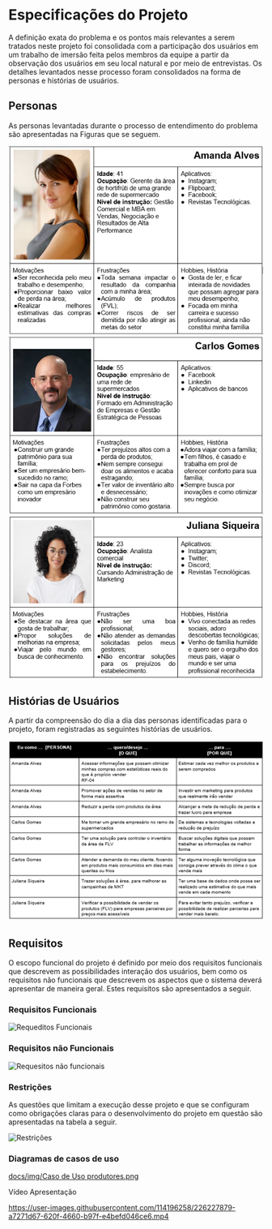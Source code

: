# Especificações do Projeto


A definição exata do problema e os pontos mais relevantes a serem tratados neste projeto foi consolidada com a participação dos usuários em um trabalho de imersão feita pelos membros da equipe a partir da observação dos usuários em seu local natural e por meio de entrevistas. Os detalhes levantados nesse processo foram consolidados na forma de personas e histórias de usuários.

## Personas

As personas levantadas durante o processo de entendimento do problema são apresentadas na Figuras que se seguem.


![persona1](/docs/img/persona1.png)
![persona2](/docs/img/persona2.png)
![persona3](/docs/img/persona3.png)
## Histórias de Usuários

A partir da compreensão do dia a dia das personas identificadas para o projeto, foram registradas as seguintes histórias de usuários.

![history](/docs/img/history.png)


## Requisitos

O escopo funcional do projeto é definido por meio dos requisitos funcionais que descrevem as possibilidades interação dos usuários, bem como os requisitos não funcionais que descrevem os aspectos que o sistema deverá apresentar de maneira geral. Estes requisitos são apresentados a seguir.

### Requisitos Funcionais

![Requeditos Funcionais](https://user-images.githubusercontent.com/114196258/228373959-e7f37019-8937-4280-8f15-d29b307f18dd.png)

### Requisitos não Funcionais

![Requesitos não funcionais](https://user-images.githubusercontent.com/114196258/228373635-7d702eaf-e420-4ddf-9d4d-a9ff678fd220.png)

### Restrições

As questões que limitam a execução desse projeto e que se configuram como obrigações claras para o desenvolvimento do projeto em questão são apresentadas na tabela a seguir.

![Restrições](https://user-images.githubusercontent.com/114196258/226227238-da07abd5-2b42-4690-840f-617f5531bf7d.png)

### Diagramas de casos de uso

[docs/img/Caso de Uso produtores.png](https://github.com/ICEI-PUC-Minas-PMV-ADS/pmv-ads-2023-1-e2-proj-horticlima/blob/b4da2b43bf66aa9a22644b803a8e4b6111214fc5/docs/img/Caso%20de%20Uso%20produtores.png)

Vídeo Apresentação

https://user-images.githubusercontent.com/114196258/226227879-a7271d67-620f-4660-b97f-e4befd046ce6.mp4



